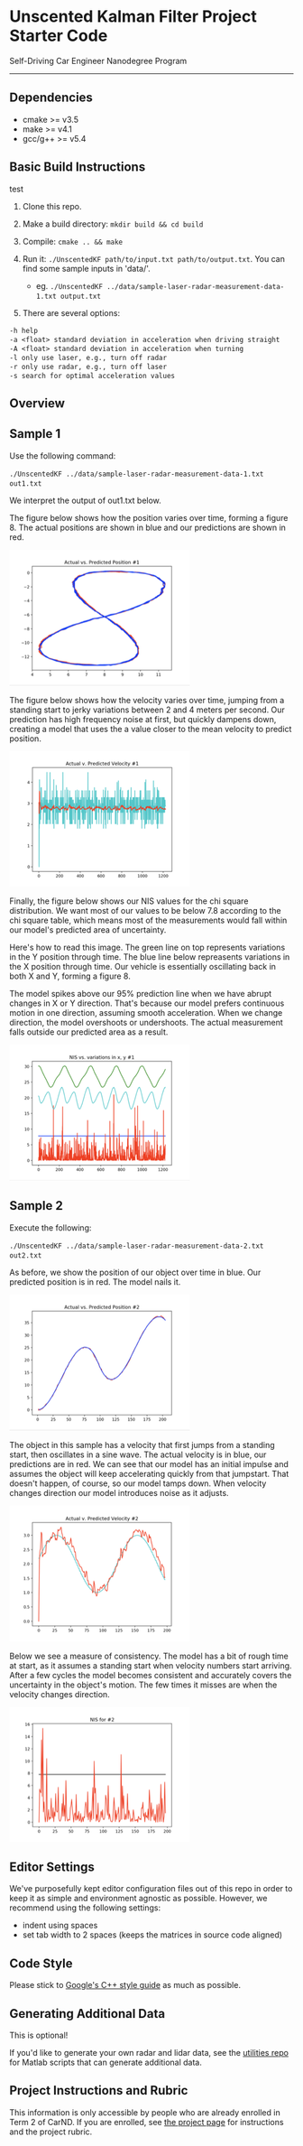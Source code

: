 # Unscented Kalman Filter Project Starter Code
Self-Driving Car Engineer Nanodegree Program

---

## Dependencies

* cmake >= v3.5
* make >= v4.1
* gcc/g++ >= v5.4

## Basic Build Instructions

test

1. Clone this repo.
2. Make a build directory: `mkdir build && cd build`
3. Compile: `cmake .. && make`
4. Run it: `./UnscentedKF path/to/input.txt path/to/output.txt`. You can find
   some sample inputs in 'data/'.
    - eg. `./UnscentedKF ../data/sample-laser-radar-measurement-data-1.txt output.txt`

5. There are several options:
```
-h help
-a <float> standard deviation in acceleration when driving straight
-A <float> standard deviation in acceleration when turning
-l only use laser, e.g., turn off radar
-r only use radar, e.g., turn off laser
-s search for optimal acceleration values
```

## Overview

## Sample 1

Use the following command:

`./UnscentedKF ../data/sample-laser-radar-measurement-data-1.txt out1.txt`

We interpret the output of out1.txt below.

The figure below shows how the position varies over time, forming
a figure 8.  The actual positions are shown in blue and our predictions
are shown in red.

![Position 1](images/position_1.png?raw=true "Predicting Position 1")

The figure below shows how the velocity varies over time, jumping
from a standing start to jerky variations between 2 and 4 meters
per second. Our prediction has high frequency noise at first, but quickly
dampens down, creating a model that uses the a value closer to the
mean velocity to predict position.

![Velocity 1](images/velocity_1.png?raw=true "Predicting Velocity 1")

Finally, the figure below shows our NIS values for the chi square distribution.
We want most of our values to be below 7.8 according to the chi square table, 
which means most of the measurements would fall within our model's predicted area
of uncertainty.

Here's how to read this image.  The green line on top represents variations in
the Y position through time.  The blue line below repreasents variations in the X
position through time.  Our vehicle is essentially oscillating back in both X and Y,
forming a figure 8.

The model spikes above our 95% prediction line when we have abrupt changes in 
X or Y direction.  That's because our model prefers continuous motion in one 
direction, assuming smooth acceleration.  When we change direction, the model
overshoots or undershoots.  The actual measurement falls outside our predicted
area as a result.

![NIS 1](images/nis_1.png?raw=true "NIS Consistency 1")

## Sample 2

Execute the following:

`./UnscentedKF ../data/sample-laser-radar-measurement-data-2.txt out2.txt`

As before, we show the position of our object over time in blue.  Our
predicted position is in red.  The model nails it.

![Position 2](images/position_2.png?raw=true "Predicting Position 1")

The object in this sample has a velocity that first jumps from a standing start,
then oscillates in a sine wave. The actual velocity is in blue, our predictions
are in red.  We can see that our model has an initial impulse and assumes the
object will keep accelerating quickly from that jumpstart. That doesn't happen,
of course, so our model tamps down.  When velocity changes direction our model
introduces noise as it adjusts.

![Velocity 2](images/velocity_2.png?raw=true "Predicting Velocity 1")

Below we see a measure of consistency.  The model has a bit of rough time at
start, as it assumes a standing start when velocity numbers start arriving.  After
a few cycles the model becomes consistent and accurately covers the uncertainty
in the object's motion.  The few times it misses are when the velocity changes
direction.

![NIS 2](images/nis_2.png?raw=true "NIS Consistency 1")

## Editor Settings

We've purposefully kept editor configuration files out of this repo in order to
keep it as simple and environment agnostic as possible. However, we recommend
using the following settings:

* indent using spaces
* set tab width to 2 spaces (keeps the matrices in source code aligned)

## Code Style

Please stick to [Google's C++ style guide](https://google.github.io/styleguide/cppguide.html) as much as possible.

## Generating Additional Data

This is optional!

If you'd like to generate your own radar and lidar data, see the
[utilities repo](https://github.com/udacity/CarND-Mercedes-SF-Utilities) for
Matlab scripts that can generate additional data.

## Project Instructions and Rubric

This information is only accessible by people who are already enrolled in Term 2
of CarND. If you are enrolled, see [the project page](https://classroom.udacity.com/nanodegrees/nd013/parts/40f38239-66b6-46ec-ae68-03afd8a601c8/modules/0949fca6-b379-42af-a919-ee50aa304e6a/lessons/c3eb3583-17b2-4d83-abf7-d852ae1b9fff/concepts/4d0420af-0527-4c9f-a5cd-56ee0fe4f09e)
for instructions and the project rubric.

